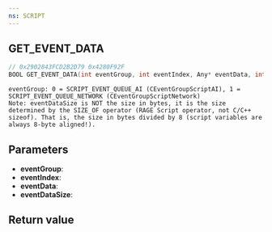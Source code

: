 ```yaml
---
ns: SCRIPT
---
```

## GET_EVENT_DATA

```c
// 0x2902843FCD2B2D79 0x4280F92F
BOOL GET_EVENT_DATA(int eventGroup, int eventIndex, Any* eventData, int eventDataSize);
```

```
eventGroup: 0 = SCRIPT_EVENT_QUEUE_AI (CEventGroupScriptAI), 1 = SCRIPT_EVENT_QUEUE_NETWORK (CEventGroupScriptNetwork)
Note: eventDataSize is NOT the size in bytes, it is the size determined by the SIZE_OF operator (RAGE Script operator, not C/C++ sizeof). That is, the size in bytes divided by 8 (script variables are always 8-byte aligned!).
```

## Parameters
* **eventGroup**: 
* **eventIndex**: 
* **eventData**: 
* **eventDataSize**: 

## Return value
